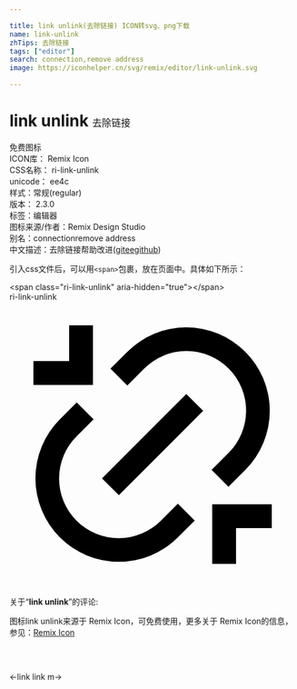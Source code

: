 ```yaml
---

title: link unlink(去除链接) ICON转svg、png下载
name: link-unlink
zhTips: 去除链接
tags: ["editor"]
search: connection,remove address
image: https://iconhelper.cn/svg/remix/editor/link-unlink.svg

---
```


# link unlink  <small style="font-size: 60%;font-weight: 100">去除链接</small>


<div class="detail-page">
<p>
<span><span class="badge-success badge">免费图标</span> </span>
<br/>
<span>
ICON库：
<span class="badge-secondary badge">Remix Icon</span> 
</span>
<br/>
<span>
CSS名称：
<span class="badge-secondary badge">ri-link-unlink</span> 
</span>
<br/>
<span>
unicode：
<span class="badge-secondary badge">ee4c</span> 
<copy-btn content='ee4c' btn-title=""></copy-btn>
<copy-btn :content='String.fromCodePoint(parseInt("ee4c", 16))' btn-title="复制U"></copy-btn>
</span><br/><span>样式：<span class="badge-light badge">常规(regular)</span></span>
<br/>
<span>
版本：
<span class="badge-secondary badge">2.3.0</span> 
</span><br/><span>标签：<span class="badge-light badge"><router-link to="/tags/editor.html">编辑器</router-link></span></span>
<br/>
<span>图标来源/作者：<span class="badge-light badge">Remix Design Studio</span></span> 
<br/>
<span>别名：<span class="badge-light badge">connection</span><span class="badge-light badge">remove address</span></span><br/><span class="zh-detail">中文描述：<span class="badge-primary badge">去除链接</span><span class="help-link"><span>帮助改进</span>(<a href="https://gitee.com/liuwave/icon-helper/edit/master/json/remix/editor/link-unlink.json" target="_blank" rel="noopener noreferrer">gitee</a><a href="https://github.com/liuwave/icon-helper/edit/master/json/remix/editor/link-unlink.json" target="_blank" rel="noopener noreferrer">github</a></span>)</span><br/>
</p>
</div>
<div class="alert alert-dark">
  <i class="ri-link-unlink ri-xs"></i>
  <i class="ri-link-unlink ri-sm"></i>
  <i class="ri-link-unlink ri-lg"></i>
  <i class="ri-link-unlink ri-2x"></i>
  <i class="ri-link-unlink ri-3x"></i>
  <i class="ri-link-unlink ri-5x"></i>
  <i class="ri-link-unlink ri-7x"></i>
</div>
<div>
  <p>引入css文件后，可以用<code>&lt;span&gt;</code>包裹，放在页面中。具体如下所示：    
  </p>
  <div class="alert alert-primary" style="font-size: 14px">
    &lt;span class="ri-link-unlink" aria-hidden="true"&gt;&lt;/span&gt;
    <copy-btn content='<span class="ri-link-unlink" aria-hidden="true"></span>'></copy-btn>
  </div>
  <div class="alert alert-secondary">
    <i class="ri-link-unlink"
    style="font-size: 24px"
    aria-hidden="true"></i> ri-link-unlink
    <copy-btn content="ri-link-unlink" btn-title="复制图标名称"></copy-btn>
  </div>
</div>
<div id="svg" class="svg-wrap">
<svg xmlns="http://www.w3.org/2000/svg" viewBox="0 0 24 24">
    <g>
        <path fill="none" d="M0 0h24v24H0z"/>
        <path d="M17 17h5v2h-3v3h-2v-5zM7 7H2V5h3V2h2v5zm11.364 8.536L16.95 14.12l1.414-1.414a5 5 0 1 0-7.071-7.071L9.879 7.05 8.464 5.636 9.88 4.222a7 7 0 0 1 9.9 9.9l-1.415 1.414zm-2.828 2.828l-1.415 1.414a7 7 0 0 1-9.9-9.9l1.415-1.414L7.05 9.88l-1.414 1.414a5 5 0 1 0 7.071 7.071l1.414-1.414 1.415 1.414zm-.708-10.607l1.415 1.415-7.071 7.07-1.415-1.414 7.071-7.07z"/>
    </g>
</svg>

</div>
<detail full-name='ri-link-unlink'></detail>  
<div class="icon-detail__container">
<p>关于“<b>link unlink</b>”的评论:</p>
</div>
<Vssue title="关于“link unlink”的评论" />    
<div><p>图标link unlink来源于 Remix Icon，可免费使用，更多关于  Remix Icon的信息，参见：<a target="_blank" href="https://iconhelper.cn/remix.html">Remix Icon</a>
</p></div>

<div style="padding:2rem 0 " class="page-nav"><p class="inner"><span class="prev">←<router-link to="/icon/editor/link.html">link</router-link></span> <span class="next"><router-link to="/icon/editor/link-m.html">link m</router-link>→</span></p></div>
